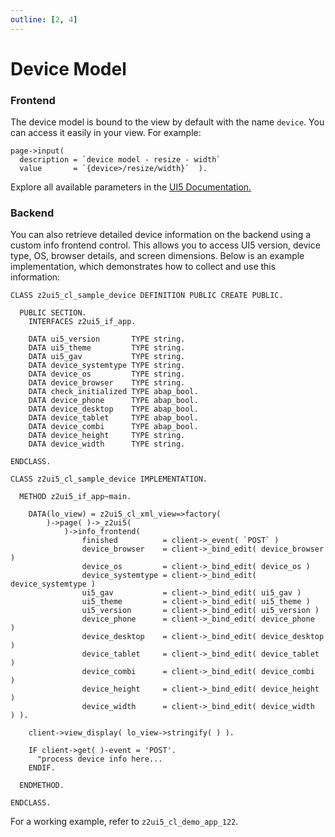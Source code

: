 ```yaml
---
outline: [2, 4]
---
```

# Device Model

### Frontend

The device model is bound to the view by default with the name `device`. You can access it easily in your view. For example:
```abap
page->input( 
  description = `device model - resize - width` 
  value       = `{device>/resize/width}`  ).
```
Explore all available parameters in the [UI5 Documentation.](https://sapui5.hana.ondemand.com/sdk/#/api/sap.ui.Device)

### Backend
You can also retrieve detailed device information on the backend using a custom info frontend control. This allows you to access UI5 version, device type, OS, browser details, and screen dimensions. Below is an example implementation, which demonstrates how to collect and use this information:
```abap
CLASS z2ui5_cl_sample_device DEFINITION PUBLIC CREATE PUBLIC.

  PUBLIC SECTION.
    INTERFACES z2ui5_if_app.

    DATA ui5_version       TYPE string.
    DATA ui5_theme         TYPE string.
    DATA ui5_gav           TYPE string.
    DATA device_systemtype TYPE string.
    DATA device_os         TYPE string.
    DATA device_browser    TYPE string.
    DATA check_initialized TYPE abap_bool.
    DATA device_phone      TYPE abap_bool.
    DATA device_desktop    TYPE abap_bool.
    DATA device_tablet     TYPE abap_bool.
    DATA device_combi      TYPE abap_bool.
    DATA device_height     TYPE string.
    DATA device_width      TYPE string.

ENDCLASS.

CLASS z2ui5_cl_sample_device IMPLEMENTATION.

  METHOD z2ui5_if_app~main.

    DATA(lo_view) = z2ui5_cl_xml_view=>factory(
        )->page( )->_z2ui5( 
            )->info_frontend( 
                finished          = client->_event( `POST` )
                device_browser    = client->_bind_edit( device_browser )
                device_os         = client->_bind_edit( device_os )
                device_systemtype = client->_bind_edit( device_systemtype )
                ui5_gav           = client->_bind_edit( ui5_gav )
                ui5_theme         = client->_bind_edit( ui5_theme )
                ui5_version       = client->_bind_edit( ui5_version )
                device_phone      = client->_bind_edit( device_phone   )
                device_desktop    = client->_bind_edit( device_desktop )
                device_tablet     = client->_bind_edit( device_tablet  )
                device_combi      = client->_bind_edit( device_combi   )
                device_height     = client->_bind_edit( device_height  )
                device_width      = client->_bind_edit( device_width   ) ).

    client->view_display( lo_view->stringify( ) ).

    IF client->get( )-event = 'POST'.
      "process device info here...
    ENDIF.

  ENDMETHOD.

ENDCLASS.
```
For a working example, refer to `z2ui5_cl_demo_app_122`.